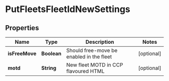 
# PutFleetsFleetIdNewSettings

## Properties
Name | Type | Description | Notes
------------ | ------------- | ------------- | -------------
**isFreeMove** | **Boolean** | Should free-move be enabled in the fleet |  [optional]
**motd** | **String** | New fleet MOTD in CCP flavoured HTML |  [optional]



